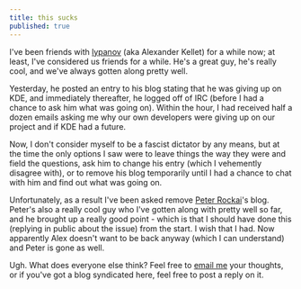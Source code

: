```yaml
---
title: this sucks
published: true
---
```


I've been friends with [lypanov][] (aka Alexander Kellet) for a while
now; at least, I've considered us friends for a while. He's a great guy,
he's really cool, and we've always gotten along pretty well.

Yesterday, he posted an entry to his blog stating that he was giving up
on KDE, and immediately thereafter, he logged off of IRC (before I had a
chance to ask him what was going on). Within the hour, I had received
half a dozen emails asking me why our own developers were giving up on
our project and if KDE had a future.

Now, I don't consider myself to be a fascist dictator by any means, but
at the time the only options I saw were to leave things the way they
were and field the questions, ask him to change his entry (which I
vehemently disagree with), or to remove his blog temporarily until I had
a chance to chat with him and find out what was going on.

Unfortunately, as a result I've been asked remove [Peter Rockai][]'s
blog. Peter's also a really cool guy who I've gotten along with pretty
well so far, and he brought up a really good point - which is that I
should have done this (replying in public about the issue) from the
start. I wish that I had. Now apparently Alex doesn't want to be back
anyway (which I can understand) and Peter is gone as well.

Ugh. What does everyone else think? Feel free to [email me][] your
thoughts, or if you've got a blog syndicated here, feel free to post a
reply on it.

  [lypanov]: http://www.lypanov.net
  [Peter Rockai]: http://mornfall.homeip.net/~mornfall/
  [email me]: mailto:clee@kde.org
